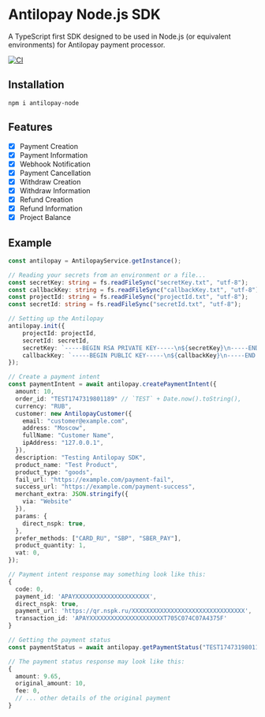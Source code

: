 # Antilopay Node.js SDK

A TypeScript first SDK designed to be used in Node.js (or equivalent environments) for Antilopay payment processor.

[![CI](https://github.com/phyziyx/antilopay-node/actions/workflows/ci.yml/badge.svg)](https://github.com/phyziyx/antilopay-node/actions/workflows/ci.yml)

## Installation

`npm i antilopay-node`

## Features

- [x] Payment Creation
- [x] Payment Information
- [x] Webhook Notification
- [x] Payment Cancellation
- [x] Withdraw Creation
- [x] Withdraw Information
- [x] Refund Creation
- [x] Refund Information
- [x] Project Balance

## Example

```ts
const antilopay = AntilopayService.getInstance();

// Reading your secrets from an environment or a file...
const secretKey: string = fs.readFileSync("secretKey.txt", "utf-8");
const callbackKey: string = fs.readFileSync("callbackKey.txt", "utf-8");
const projectId: string = fs.readFileSync("projectId.txt", "utf-8");
const secretId: string = fs.readFileSync("secretId.txt", "utf-8");

// Setting up the Antilopay
antilopay.init({
	projectId: projectId,
	secretId: secretId,
	secretKey: `-----BEGIN RSA PRIVATE KEY-----\n${secretKey}\n-----END RSA PRIVATE KEY-----`,
	callbackKey: `-----BEGIN PUBLIC KEY-----\n${callbackKey}\n-----END PUBLIC KEY-----`,
});

// Create a payment intent
const paymentIntent = await antilopay.createPaymentIntent({
  amount: 10,
  order_id: "TEST1747319801189" // `TEST` + Date.now().toString(),
  currency: "RUB",
  customer: new AntilopayCustomer({
    email: "customer@example.com",
    address: "Moscow",
    fullName: "Customer Name",
    ipAddress: "127.0.0.1",
  }),
  description: "Testing Antilopay SDK",
  product_name: "Test Product",
  product_type: "goods",
  fail_url: "https://example.com/payment-fail",
  success_url: "https://example.com/payment-success",
  merchant_extra: JSON.stringify({
    via: "Website"
  }),
  params: {
    direct_nspk: true,
  },
  prefer_methods: ["CARD_RU", "SBP", "SBER_PAY"],
  product_quantity: 1,
  vat: 0,
});

// Payment intent response may something look like this:
{
  code: 0,
  payment_id: 'APAYXXXXXXXXXXXXXXXXXXXXX',
  direct_nspk: true,
  payment_url: 'https://qr.nspk.ru/XXXXXXXXXXXXXXXXXXXXXXXXXXXXXXXX',
  transaction_id: 'APAYXXXXXXXXXXXXXXXXXXXXXT705C074C07A4375F'
}

// Getting the payment status
const paymentStatus = await antilopay.getPaymentStatus("TEST1747319801189");

// The payment status response may look like this:
{
  amount: 9.65,
  original_amount: 10,
  fee: 0,
  // ... other details of the original payment
}
```
